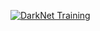 [![DarkNet Training](https://img.youtube.com/vi/Mxw7XkFBFPc/0.jpg)](https://www.youtube.com/watch?v=Mxw7XkFBFPc)
